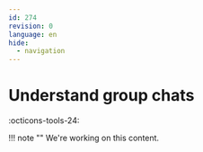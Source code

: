 ```yaml
---
id: 274
revision: 0
language: en
hide:
  - navigation
---
```


# Understand group chats

 :octicons-tools-24:

!!! note ""
     We're working on this content.
